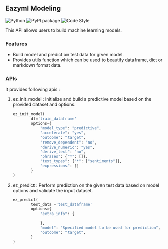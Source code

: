 ## Eazyml Modeling
![Python](https://img.shields.io/badge/python-3.7%20%7C%203.8%20%7C%203.9%20%7C%203.10%20%7C%203.11%20%7C%203.12-blue)  ![PyPI package](https://img.shields.io/badge/pypi%20package-0.0.9-brightgreen) ![Code Style](https://img.shields.io/badge/code%20style-black-black)

This API allows users to build machine learning models.

### Features
- Build model and predict on test data for given model.
- Provides utils function which can be used to beautify dataframe, dict or markdown format data.

### APIs
It provides following apis :

1. ez_init_model :
Initialize and build a predictive model based on the provided dataset and options.

    ```python
    ez_init_model(
            df='train_dataframe'
            options={
                "model_type": "predictive",
                "accelerate": "yes",
                "outcome": "target",
                "remove_dependent": "no",
                "derive_numeric": "yes",
                "derive_text": "no",
                "phrases": {"*": []},
                "text_types": {"*": ["sentiments"]},
                "expressions": []
            }
    )

2. ez_predict :
Perform prediction on the given test data based on model options and validate the input dataset.

    ```python
    ez_predict(
            test_data ='test_dataframe'
            options={
                "extra_info": {

                },
                "model": "Specified model to be used for prediction",
                "outcome": "target",
            }
    )

